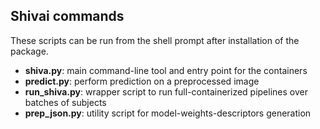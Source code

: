 Shivai commands
-------------------
These scripts can be run from the shell prompt after installation of the package.

* **shiva.py**: main command-line tool and entry point for the containers
* **predict.py**: perform prediction on a preprocessed image
* **run_shiva.py**: wrapper script to run full-containerized pipelines over batches of subjects
* **prep_json.py**: utility script for model-weights-descriptors generation